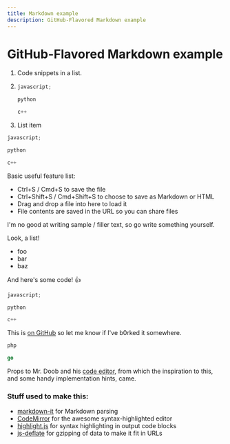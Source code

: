 ```yaml
---
title: Markdown example
description: GitHub-Flavored Markdown example
---
```


# GitHub-Flavored Markdown example

1. Code snippets in a list.
1. ```javascript
   javascript;
   ```

   ```python
   python
   ```

   ```c++
   c++
   ```

1. List item

```javascript
javascript;
```

```python
python
```

```c++
c++
```

Basic useful feature list:

* Ctrl+S / Cmd+S to save the file
* Ctrl+Shift+S / Cmd+Shift+S to choose to save as Markdown or HTML
* Drag and drop a file into here to load it
* File contents are saved in the URL so you can share files

I'm no good at writing sample / filler text, so go write something yourself.

Look, a list!

* foo
* bar
* baz

And here's some code! :+1:

```javascript
javascript;
```

```python
python
```

```c++
c++
```

This is [on GitHub](https://github.com/jbt/markdown-editor) so let me know if I've b0rked it somewhere.

```php
php
```

```go
go
```

Props to Mr. Doob and his [code editor](http://mrdoob.com/projects/code-editor/), from which
the inspiration to this, and some handy implementation hints, came.

### Stuff used to make this:

* [markdown-it](https://github.com/markdown-it/markdown-it) for Markdown parsing
* [CodeMirror](http://codemirror.net/) for the awesome syntax-highlighted editor
* [highlight.js](http://softwaremaniacs.org/soft/highlight/en/) for syntax highlighting in output code blocks
* [js-deflate](https://github.com/dankogai/js-deflate) for gzipping of data to make it fit in URLs
